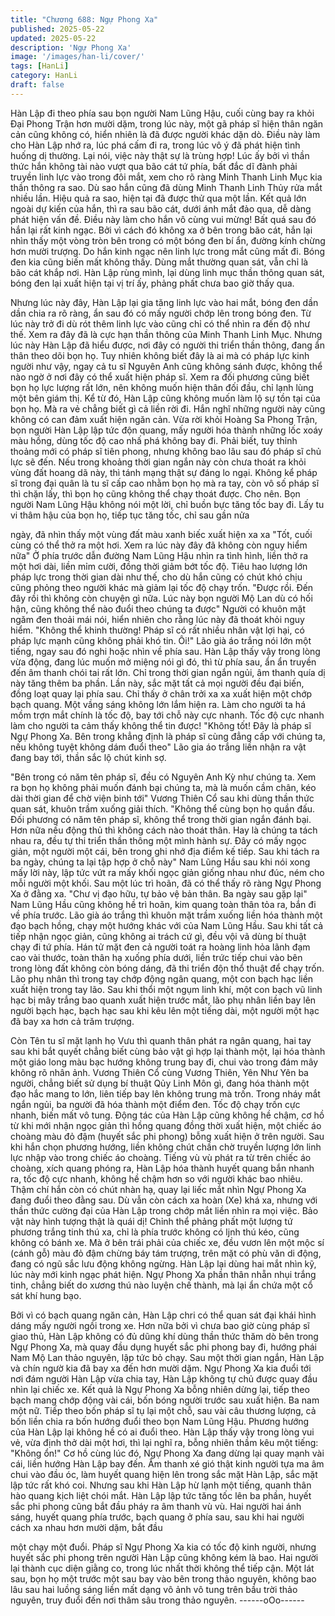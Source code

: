 ```yaml
---
title: "Chương 688: Ngự Phong Xa"
published: 2025-05-22
updated: 2025-05-22
description: 'Ngự Phong Xa'
image: '/images/han-li/cover/'
tags: [HanLi]
category: HanLi
draft: false
---
```


Hàn Lập đi theo phía sau bọn người Nam Lũng Hậu, cuối cùng
bay ra khỏi Đại Phong Trận hơn mười dặm, trong lúc này, một gã
pháp sĩ hiện thân ngăn cản cũng không có, hiển nhiên là đã được
người khác dặn dò.
Điều này làm cho Hàn Lập nhớ ra, lúc phá cấm đi ra, trong lúc vô
ý đã phát hiện tình huống dị thường.
Lại nói, việc này thật sự là trùng hợp!
Lúc ấy bởi vì thần thức hắn không tài nào vượt qua bão cát tứ
phía, bất đắc dĩ đành phải truyền linh lực vào trong đôi mắt, xem
cho rõ ràng Minh Thanh Linh Mục kia thần thông ra sao.
Dù sao hắn cũng đã dùng Minh Thanh Linh Thủy rửa mắt nhiều
lần. Hiệu quả ra sao, hiện tại đã được thử qua một lần.
Kết quả lớn ngoài dự kiến của hắn, thì ra sau bão cát, dưới ánh
mắt đảo qua, dễ dàng phát hiện vấn đề.
Điều này làm cho hắn vô cùng vui mừng!
Bất quá sau đó hắn lại rất kinh ngạc. Bởi vì cách đó không xa ở
bên trong bão cát, hắn lại nhìn thấy một vòng tròn bên trong có
một bóng đen bí ẩn, đường kính chừng hơn mười trượng.
Do hắn kinh ngạc nên linh lực trong mắt cũng mất đi. Bóng đen
kia cũng biến mất không thấy. Dùng mắt thường quan sát, vẫn chỉ
là bão cát khắp nơi.
Hàn Lập rùng mình, lại dùng linh mục thần thông quan sát, bóng
đen lại xuất hiện tại vị trí ấy, phảng phất chưa bao giờ thấy qua.

Nhưng lúc này đây, Hàn Lập lại gia tăng linh lực vào hai mắt,
bóng đen dần dần chia ra rõ ràng, ẩn sau đó có mấy người chớp
lên trong bóng đen.
Từ lúc này trở đi dù rót thêm linh lực vào cũng chỉ có thể nhìn ra
đến độ như thế. Xem ra đây đã là cực hạn thần thông của Minh
Thanh Linh Mục. Nhưng lúc này Hàn Lập đã hiểu được, nơi đây
có người thi triển thần thông, đang ẩn thân theo dõi bọn họ.
Tuy nhiên không biết đây là ai mà có pháp lực kinh người như
vậy, ngay cả tu sĩ Nguyên Anh cũng không sánh được, không thể
nào ngờ ở nơi đây có thể xuất hiện pháp sĩ.
Xem ra đối phương cũng biết bọn họ lực lượng rất lớn, nên không
muốn hiện thân đối đầu, chỉ lạnh lùng một bên giám thị.
Kể từ đó, Hàn Lập cũng không muốn làm lộ sự tồn tại của bọn họ.
Mà ra vẻ chẳng biết gì cả liền rời đi.
Hắn nghĩ những người này cũng không có can đảm xuất hiện
ngăn cản.
Vừa rời khỏi Hoàng Sa Phong Trận, bọn người Hàn Lập lập tức
độn quang, mấy người hóa thành những lốc xoáy màu hồng,
dùng tốc độ cao nhấ phá không bay đi.
Phải biết, tuy thỉnh thoảng mới có pháp sĩ tiên phong, nhưng
không bao lâu sau đó pháp sĩ chủ lực sẽ đến.
Nếu trong khoảng thời gian ngắn này còn chưa thoát ra khỏi vùng
đất hoang dã này, thì tánh mạng thật sự đáng lo ngại.
Không kể pháp sĩ trong đại quân là tu sĩ cấp cao nhằm bọn họ mà
ra tay, còn vô số pháp sĩ thì chặn lấy, thì bọn họ cũng không thể
chạy thoát được.
Cho nên. Bọn người Nam Lũng Hậu không nói một lời, chỉ buồn
bực tăng tốc bay đi.
Lấy tu vi thâm hậu của bọn họ, tiếp tục tăng tốc, chỉ sau gần nửa

ngày, đã nhìn thấy một vùng đất màu xanh biếc xuất hiện xa xa
"Tốt, cuối cùng có thể thở ra một hơi. Xem ra lúc này đây đã
không còn nguy hiểm nữa" Ở phía trước dẫn đường Nam Lũng
Hậu nhìn ra tình hình, liền thở ra một hơi dài, liền mỉm cười, đồng
thời giảm bớt tốc độ.
Tiêu hao lượng lớn pháp lực trong thời gian dài như thế, cho dù
hắn cũng có chút khó chịu cũng phỏng theo người khác mà giảm
lại tốc độ chạy trốn.
"Được rồi. Đến đây rồi thì không còn chuyện gì nữa. Lúc này bọn
người Mộ Lan dù có hối hận, cũng không thể nào đuổi theo chúng
ta được" Người có khuôn mặt ngăm đen thoải mái nói, hiển nhiên
cho rằng lúc này đã thoát khỏi nguy hiểm.
"Không thể khinh thường! Pháp sĩ có rất nhiều nhân vật lợi hại, có
pháp lực mạnh cũng không phải khó tin. Ôi!" Lão già áo trắng nói
lớn một tiếng, ngay sau đó nghi hoặc nhìn về phía sau.
Hàn Lập thấy vậy trong lòng vừa động, đang lúc muốn mở miệng
nói gì đó, thì từ phía sau, ẩn ẩn truyền đến âm thanh chói tai rất
lớn.
Chỉ trong thời gian ngắn ngủi, âm thanh quía dị này tăng thêm ba
phần.
Lần này, sắc mặt tất cả mọi người đều đại biến, đồng loạt quay lại
phía sau.
Chỉ thấy ở chân trởi xa xa xuất hiện một chớp bạch quang. Một
vầng sáng không lớn lắm hiện ra. Làm cho người ta há mồm trợn
mắt chính là tốc độ, bay tới chỗ này cực nhanh.
Tốc độ cực nhanh làm cho người ta cảm thấy không thể tin được!
"Không tốt! Đây là pháp sĩ Ngự Phong Xa. Bên trong khẳng định
là pháp sĩ cùng đẳng cấp với chúng ta, nếu không tuyệt không
dám đuổi theo" Lão gia áo trắng liền nhận ra vật đang bay tới,
thần sắc lộ chút kinh sợ.

"Bên trong có năm tên pháp sĩ, đều có Nguyên Anh Kỳ như chúng
ta. Xem ra bọn họ không phải muốn đánh bại chúng ta, mà là
muốn cầm chân, kéo dài thời gian để chờ viện binh tới" Vương
Thiên Cổ sau khi dùng thần thức quan sát, khuôn trầm xuống giải
thích.
"Không thể cùng bọn họ quần đấu. Đối phương có năm tên pháp
sĩ, không thể trong thời gian ngắn đánh bại. Hơn nữa nếu động
thủ thì không cách nào thoát thân. Hay là chúng ta tách nhau ra,
đều tự thi triển thần thông một mình hành sự. Đây có mấy ngọc
giản, một người một cái, bên trong ghi nhớ địa điểm kế tiếp. Sau
khi tách ra ba ngày, chúng ta lại tập hợp ở chỗ này" Nam Lũng
Hầu sau khi nói xong mấy lời này, lập tức vứt ra mấy khối ngọc
giản giống nhau như đúc, ném cho mỗi người một khối.
Sau một lúc trì hoãn, đã có thể thấy rõ ràng Ngự Phong Xa ở
đằng xa.
"Chư vị đạo hữu, tự bảo vệ bản thân. Ba ngày sau gặp lại" Nam
Lũng Hầu cũng không hề trì hoãn, kim quang toàn thân tỏa ra,
bắn đi về phía trước.
Lão già áo trắng thì khuôn mặt trầm xuống liền hóa thành một đạo
bạch hồng, chạy một hướng khác với của Nam Lũng Hầu.
Sau khi tất cả tiếp nhận ngọc giản, cũng không ai trách cứ gì, đều
vội vã dùng bí thuật chạy đi tứ phía.
Hán tử mặt đen cả người toát ra hoàng linh hỏa lãnh đạm cao vài
thước, toàn thân hạ xuống phía dưới, liền trức tiếp chui vào bên
trong lòng đất không còn bóng dáng, đã thi triển độn thổ thuật để
chạy trốn.
Lão phụ nhân thì trong tay chớp động ngân quang, một con bạch
hạc liền xuất hiện trong tay lão. Sau khi thổi một ngụm linh khí,
một con bạch vũ linh hạc bị mây trắng bao quanh xuất hiện trước
mắt, lão phụ nhân liền bay lên người bạch hạc, bạch hạc sau khi
kêu lên một tiếng dài, một người một hạc đã bay xa hơn cả trăm
trượng.

Còn Tên tu sĩ mặt lạnh họ Vưu thì quanh thân phát ra ngân
quang, hai tay sau khi bắt quyết chẳng biết cùng bảo vật gì hợp
lại thành một, lại hóa thành một giáo long màu bạc hướng không
trung bay đi, chui vào trong đám mây không rõ nhân ảnh.
Vương Thiên Cổ cùng Vương Thiên, Yên Như Yên ba người,
chẳng biết sử dụng bí thuật Qủy Linh Môn gì, đang hóa thành một
đạo hắc mang to lớn, liên tiếp bay lên không trung mà trốn.
Trong nháy mắt ngắn ngủi, ba người đã hóa thành một điểm đen.
Tốc độ chạy trốn cực nhanh, biến mất vô tung.
Động tác của Hàn Lập cũng không hề chậm, cơ hồ từ khi mới
nhận ngọc giản thì hồng quang đồng thời xuất hiện, một chiếc áo
choàng màu đỏ đậm (huyết sắc phi phong) bỗng xuất hiện ở trên
người.
Sau khi hắn chọn phương hướng, liền không chút chần chờ
truyền lượng lớn linh lực nhập vào trong chiếc áo choàng.
Tiếng vù vù phát ra từ trên chiếc áo choàng, xích quang phóng ra,
Hàn Lập hóa thành huyết quang bắn nhanh ra, tốc độ cực nhanh,
không hề chậm hơn so với người khác bao nhiêu. Thậm chí hắn
còn có chút nhàn hạ, quay lại liếc mắt nhìn Ngự Phong Xa đang
đuổi theo đằng sau.
Dù vẫn còn cách xa hoàn (Xe) khá xa, nhưng với thần thức
cường đại của Hàn Lập trong chớp mắt liền nhìn ra mọi việc.
Bảo vật này hình tượng thật là quái dị!
Chỉnh thể phảng phất một lượng tứ phương trắng tinh thú xa, chỉ
là phía trước không có ljnh thú kéo, cũng không có bánh xe. Mà ở
bên trái phải của chiếc xe, đều vươn lên một mộc sí (cánh gỗ)
màu đỏ đậm chừng báy tám trượng, trên mặt có phù văn di động,
đang có ngũ sắc lưu động không ngừng. Hàn Lập lại dùng hai
mắt nhìn kỹ, lúc này mới kinh ngạc phát hiện. Ngự Phong Xa
phần thân nhẵn nhụi trắng tinh, chẳng biết do xương thú nào
luyện chế thành, mà lại ẩn chứa một cổ sát khí hung bạo.

Bởi vì có bạch quang ngăn cản, Hàn Lập chri có thể quan sát đại
khái hình dáng mấy người ngồi trong xe.
Hơn nữa bởi vì chưa bao giờ cùng pháp sĩ giao thủ, Hàn Lập
không có đủ dũng khí dùng thần thức thăm dò bên trong Ngự
Phong Xa, mà quay đầu dụng huyết sắc phi phong bay đi, hướng
phái Nam Mộ Lan thảo nguyên, lập tức bỏ chạy.
Sau một thời gian ngắn, Hàn Lập và chín ngườ kia đã bay xa đến
hơn mười dặm.
Ngự Phong Xa kia đuổi tới nơi đám người Hàn Lập vừa chia tay,
Hàn Lập không tự chủ được quay đầu nhìn lại chiếc xe.
Kết quả là Ngự Phong Xa bỗng nhiên dừng lại, tiếp theo bạch
mang chớp động vài cái, bốn bóng người trước sau xuất hiện. Ba
nam một nữ.
Tiếp theo bốn pháp sĩ tụ lại một chỗ, sau vài câu thương lượng,
cả bốn liền chia ra bốn hướng đuổi theo bọn Nam Lũng Hậu.
Phương hướng của Hàn Lập lại không hề có ai đuổi theo.
Hàn Lập thấy vậy trong lòng vui vẻ, vừa định thở dài một hơi, thì
lại nghĩ ra, bỗng nhiên thầm kêu một tiếng: "Không ổn!"
Cơ hồ cùng lúc đó, Ngự Phong Xa đang dừng lại quay mạnh vài
cái, liền hướng Hàn Lập bay đến.
Âm thanh xé gió thật kinh người tựa ma âm chui vào đầu óc, làm
huyết quang hiện lên trong sắc mặt Hàn Lập, sắc mặt lập tức rất
khó coi.
Nhưng sau khi Hàn Lập hừ lạnh một tiếng, quanh thân hào quang
kịch liệt chói mắt. Hàn Lập lập tức tăng tốc lên ba phần, huyết sắc
phi phong cũng bắt đầu pháy ra âm thanh vù vù.
Hai người hai ánh sáng, huyết quang phía trước, bạch quang ở
phía sau, sau khi hai người cách xa nhau hơn mười dặm, bắt đầu

một chạy một đuổi.
Pháp sĩ Ngự Phong Xa kia có tốc độ kinh người, nhưng huyết sắc
phi phong trên người Hàn Lập cũng không kém là bao.
Hai người lại thành cục diện giằng co, trong lúc nhất thời không
thể tiếp cận.
Một lát sau, bọn họ một trước một sau bay vào bên trong thảo
nguyên, không bao lâu sau hai luồng sáng liền mất dạng vô ảnh
vô tung trên bầu trời thảo nguyên, truy đuổi đến nơi thâm sâu
trong thảo nguyên.
------oOo------
